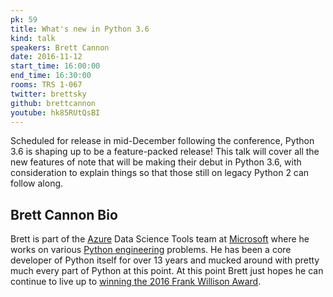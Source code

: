```yaml
---
pk: 59
title: What's new in Python 3.6
kind: talk
speakers: Brett Cannon
date: 2016-11-12
start_time: 16:00:00
end_time: 16:30:00
rooms: TRS 1-067
twitter: brettsky
github: brettcannon
youtube: hk85RUtQsBI
---
```


Scheduled for release in mid-December following the conference, Python 3.6 is shaping up to be a feature-packed release! This talk will cover all the new features of note that will be making their debut in Python 3.6, with consideration to explain things so that those still on legacy Python 2 can follow along.

## Brett Cannon Bio

Brett is part of the [Azure](https://azure.microsoft.com/) Data Science Tools team at [Microsoft](https://www.microsoft.com/) where he works on various [Python engineering](https://blogs.msdn.microsoft.com/pythonengineering/) problems. He has been a core developer of Python itself for over 13 years and mucked around with pretty much every part of Python at this point. At this point Brett just hopes he can continue to live up to [winning the 2016 Frank Willison Award](http://pyfound.blogspot.com/2016/05/brett-cannon-wins-frank-willison-award.html).